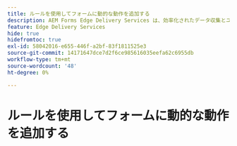 ```yaml
---
title: ルールを使用してフォームに動的な動作を追加する
description: AEM Forms Edge Delivery Services は、効率化されたデータ収集とユーザーエンゲージメントの将来を想定できるように、ピークパフォーマンス向けに構築されています。 ルールを使用してフォームに動的な動作を追加する
feature: Edge Delivery Services
hide: true
hidefromtoc: true
exl-id: 58042016-e655-446f-a2bf-83f1811525e3
source-git-commit: 14171647dce7d2f6ce985616035eefa62c6955db
workflow-type: tm+mt
source-wordcount: '48'
ht-degree: 0%

---
```


# ルールを使用してフォームに動的な動作を追加する


